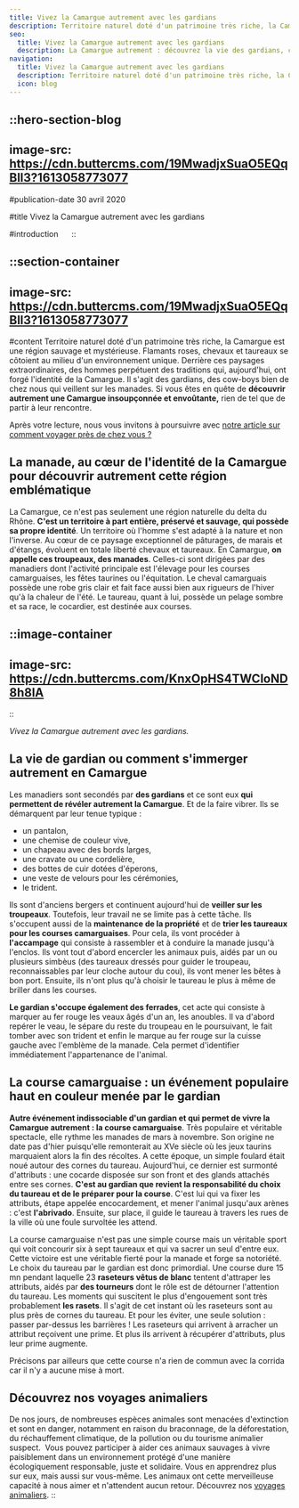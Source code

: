 ```yaml
---
title: Vivez la Camargue autrement avec les gardians
description: Territoire naturel doté d'un patrimoine très riche, la Camargue est une région sauvage et mystérieuse. Flamants roses, chevaux et taureaux se côtoient au milieu d'un environnement unique. Derrière ces paysages extraordinaires, des hommes perpétuent des traditions qui, aujourd'hui, ont forgé l'identité de la Camargue. Il s'agit des gardians, des cow-boys ...
seo:
  title: Vivez la Camargue autrement avec les gardians
  description: La Camargue autrement : découvrez la vie des gardians, ces cow-boys qui perpétuent des traditions ayant forgé l'identité de la Camargue.
navigation:
  title: Vivez la Camargue autrement avec les gardians
  description: Territoire naturel doté d'un patrimoine très riche, la Camargue est une région sauvage et mystérieuse. Flamants roses, chevaux et taureaux se côtoient au milieu d'un environnement unique. Derrière ces paysages extraordinaires, des hommes perpétuent des traditions qui, aujourd'hui, ont forgé l'identité de la Camargue. Il s'agit des gardians, des cow-boys ...
  icon: blog
---
```


::hero-section-blog
---
image-src: https://cdn.buttercms.com/19MwadjxSuaO5EQqBll3?1613058773077
---
#publication-date
30 avril 2020

#title
Vivez la Camargue autrement avec les gardians

#introduction
    
::

::section-container
---
image-src: https://cdn.buttercms.com/19MwadjxSuaO5EQqBll3?1613058773077
---
#content
Territoire naturel doté d'un patrimoine très riche, la Camargue est une région sauvage et mystérieuse. Flamants roses, chevaux et taureaux se côtoient au milieu d'un environnement unique. Derrière ces paysages extraordinaires, des hommes perpétuent des traditions qui, aujourd'hui, ont forgé l'identité de la Camargue. Il s'agit des gardians, des cow-boys bien de chez nous qui veillent sur les manades. Si vous êtes en quête de **découvrir autrement une Camargue insoupçonnée et envoûtante,** rien de tel que de partir à leur rencontre.

Après votre lecture, nous vous invitons à poursuivre avec [notre article sur comment voyager près de chez vous ?](https://odysway.com/comment-voyager-pres-de-chez-vous)

## La manade, au cœur de l'identité de la Camargue pour découvrir autrement cette région emblématique

La Camargue, ce n'est pas seulement une région naturelle du delta du Rhône. **C'est un territoire à part entière, préservé et sauvage, qui possède sa propre identité**. Un territoire où l'homme s'est adapté à la nature et non l'inverse. Au cœur de ce paysage exceptionnel de pâturages, de marais et d'étangs, évoluent en totale liberté chevaux et taureaux. En Camargue, **on appelle ces troupeaux, des manades**. Celles-ci sont dirigées par des manadiers dont l'activité principale est l'élevage pour les courses camarguaises, les fêtes taurines ou l'équitation. Le cheval camarguais possède une robe gris clair et fait face aussi bien aux rigueurs de l'hiver qu'à la chaleur de l'été. Le taureau, quant à lui, possède un pelage sombre et sa race, le cocardier, est destinée aux courses.

::image-container
---
image-src: https://cdn.buttercms.com/KnxOpHS4TWCloND8h8lA
---
::

_Vivez la Camargue autrement avec les gardians._    

## La vie de gardian ou comment s'immerger autrement en Camargue

Les manadiers sont secondés par **des gardians** et ce sont eux **qui permettent de révéler autrement la Camargue**. Et de la faire vibrer. Ils se démarquent par leur tenue typique :

*   un pantalon,
*   une chemise de couleur vive,
*   un chapeau avec des bords larges,
*   une cravate ou une cordelière,
*   des bottes de cuir dotées d'éperons,
*   une veste de velours pour les cérémonies,
*   le trident.

Ils sont d'anciens bergers et continuent aujourd'hui de **veiller sur les troupeaux**. Toutefois, leur travail ne se limite pas à cette tâche. Ils s'occupent aussi de la **maintenance de la propriété** et de **trier les taureaux pour les courses camarguaises**. Pour cela, ils vont procéder à **l'accampage** qui consiste à rassembler et à conduire la manade jusqu'à l'enclos. Ils vont tout d'abord encercler les animaux puis, aidés par un ou plusieurs simbèus (des taureaux dressés pour guider le troupeau, reconnaissables par leur cloche autour du cou), ils vont mener les bêtes à bon port. Ensuite, ils n'ont plus qu'à choisir le taureau le plus à même de briller dans les courses.

**Le gardian s'occupe également des ferrades**, cet acte qui consiste à marquer au fer rouge les veaux âgés d'un an, les anoubles. Il va d'abord repérer le veau, le sépare du reste du troupeau en le poursuivant, le fait tomber avec son trident et enfin le marque au fer rouge sur la cuisse gauche avec l'emblème de la manade. Cela permet d'identifier immédiatement l'appartenance de l'animal.

## La course camarguaise : un événement populaire haut en couleur menée par le gardian

**Autre événement indissociable d'un gardian et qui permet de vivre la Camargue autrement : la course camarguaise**. Très populaire et véritable spectacle, elle rythme les manades de mars à novembre. Son origine ne date pas d'hier puisqu'elle remonterait au XVe siècle où les jeux taurins marquaient alors la fin des récoltes. A cette époque, un simple foulard était noué autour des cornes du taureau. Aujourd'hui, ce dernier est surmonté d'attributs : une cocarde disposée sur son front et des glands attachés entre ses cornes. **C'est au gardian que revient la responsabilité du choix du taureau et de le préparer pour la course**. C'est lui qui va fixer les attributs, étape appelée encocardement, et mener l'animal jusqu'aux arènes : c'est **l'abrivado**. Ensuite, sur place, il guide le taureau à travers les rues de la ville où une foule survoltée les attend.

La course camarguaise n'est pas une simple course mais un véritable sport qui voit concourir six à sept taureaux et qui va sacrer un seul d'entre eux. Cette victoire est une véritable fierté pour la manade et forge sa notoriété. Le choix du taureau par le gardian est donc primordial. Une course dure 15 mn pendant laquelle 23 **raseteurs vêtus de blanc** tentent d'attraper les attributs, aidés par **des tourneurs** dont le rôle est de détourner l'attention du taureau. Les moments qui suscitent le plus d'engouement sont très probablement **les rasets**. Il s'agit de cet instant où les raseteurs sont au plus près de cornes du taureau. Et pour les éviter, une seule solution : passer par-dessus les barrières ! Les raseteurs qui arrivent à arracher un attribut reçoivent une prime. Et plus ils arrivent à récupérer d'attributs, plus leur prime augmente.

Précisons par ailleurs que cette course n'a rien de commun avec la corrida car il n'y a aucune mise à mort.

## Découvrez nos voyages animaliers

De nos jours, de nombreuses espèces animales sont menacées d'extinction et sont en danger, notamment en raison du braconnage, de la déforestation, du réchauffement climatique, de la pollution ou du tourisme animalier suspect.  Vous pouvez participer à aider ces animaux sauvages à vivre paisiblement dans un environnement protégé d'une manière écologiquement responsable, juste et solidaire. Vous en apprendrez plus sur eux, mais aussi sur vous-même. Les animaux ont cette merveilleuse capacité à nous aimer et n'attendent aucun retour. Découvrez nos [voyages animaliers](https://odysway.com/thematiques/voyage-animalier).
::
